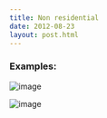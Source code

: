 ```yaml
---
title: Non residential
date: 2012-08-23
layout: post.html
---
```


### Examples:
![image](https://user-images.githubusercontent.com/19536044/58286156-bac9a900-7d73-11e9-9a64-341ce0045dad.png)

![image](https://user-images.githubusercontent.com/19536044/58286166-bf8e5d00-7d73-11e9-807e-e628b7f9b9b6.png)
